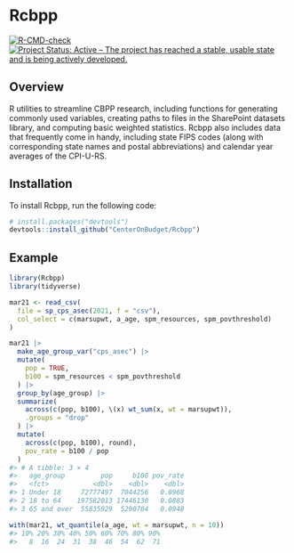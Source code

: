 
<!-- README.md is generated from README.Rmd. Please edit that file -->

# Rcbpp

<!-- badges: start -->

[![R-CMD-check](https://github.com/CenterOnBudget/Rcbpp/workflows/R-CMD-check/badge.svg)](https://github.com/CenterOnBudget/Rcbpp/actions)
[![Project Status: Active – The project has reached a stable, usable
state and is being actively
developed.](https://www.repostatus.org/badges/latest/active.svg)](https://www.repostatus.org/#active)
<!-- badges: end -->

## Overview

R utilities to streamline CBPP research, including functions for
generating commonly used variables, creating paths to files in the
SharePoint datasets library, and computing basic weighted statistics.
Rcbpp also includes data that frequently come in handy, including state
FIPS codes (along with corresponding state names and postal
abbreviations) and calendar year averages of the CPI-U-RS.

## Installation

To install Rcbpp, run the following code:

``` r
# install.packages("devtools")
devtools::install_github("CenterOnBudget/Rcbpp")
```

## Example

``` r
library(Rcbpp)
library(tidyverse)

mar21 <- read_csv(
  file = sp_cps_asec(2021, f = "csv"),
  col_select = c(marsupwt, a_age, spm_resources, spm_povthreshold)
)

mar21 |>
  make_age_group_var("cps_asec") |>
  mutate(
    pop = TRUE, 
    b100 = spm_resources < spm_povthreshold
  ) |>
  group_by(age_group) |>
  summarize(
    across(c(pop, b100), \(x) wt_sum(x, wt = marsupwt)), 
    .groups = "drop"
  ) |>
  mutate(
    across(c(pop, b100), round), 
    pov_rate = b100 / pop
  )
#> # A tibble: 3 × 4
#>   age_group         pop     b100 pov_rate
#>   <fct>           <dbl>    <dbl>    <dbl>
#> 1 Under 18     72777497  7044256   0.0968
#> 2 18 to 64    197582013 17446130   0.0883
#> 3 65 and over  55835929  5290704   0.0948

with(mar21, wt_quantile(a_age, wt = marsupwt, n = 10))
#> 10% 20% 30% 40% 50% 60% 70% 80% 90% 
#>   8  16  24  31  38  46  54  62  71
```
